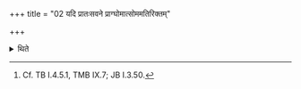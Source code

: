 +++
title = "02 यदि प्रातःसवने प्राग्घोमात्सोममतिरिक्तम्"

+++

<details><summary>थिते</summary>

2. If (the Adhvaryu) sees at the time of morning pressing before the libation (of the Soma-juice) (in the last line of goblets) that the Soma-juice is excessive (in the jars) then he should either pour it in the goblets or offer a libation of it.[^1]  

[^1]: Cf. TB I.4.5.1, TMB IX.7; JB I.3.50. 
</details>
